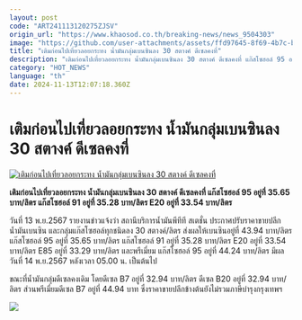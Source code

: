 ```yaml
---
layout: post
code: "ART241113120275ZJSV"
origin_url: "https://www.khaosod.co.th/breaking-news/news_9504303"
image: "https://github.com/user-attachments/assets/ffd97645-8f69-4b7c-bdec-0ee0381dae14"
title: "เติมก่อนไปเที่ยวลอยกระทง น้ำมันกลุ่มเบนซินลง 30 สตางค์ ดีเซลคงที่"
description: "เติมก่อนไปเที่ยวลอยกระทง น้ำมันกลุ่มเบนซินลง 30 สตางค์ ดีเซลคงที่ แก๊สโซฮอล์ 95 อยู่ที่ 35.65 บาท/ลิตร แก๊สโซฮอล์ 91 อยู่ที่ 35.28 บาท/ลิตร E20 อยู่ที่ 33.54 บาท/ลิตร"
category: "HOT_NEWS"
language: "th"
date: 2024-11-13T12:07:18.360Z
---
```


# เติมก่อนไปเที่ยวลอยกระทง น้ำมันกลุ่มเบนซินลง 30 สตางค์ ดีเซลคงที่

[![เติมก่อนไปเที่ยวลอยกระทง น้ำมันกลุ่มเบนซินลง 30 สตางค์ ดีเซลคงที่](https://www.khaosod.co.th/wpapp/uploads/2024/11/gas2-1.jpg "เติมก่อนไปเที่ยวลอยกระทง น้ำมันกลุ่มเบนซินลง 30 สตางค์ ดีเซลคงที่")](https://www.khaosod.co.th/wpapp/uploads/2024/11/gas2-1.jpg)

**เติมก่อนไปเที่ยวลอยกระทง น้ำมันกลุ่มเบนซินลง 30 สตางค์ ดีเซลคงที่ แก๊สโซฮอล์ 95 อยู่ที่ 35.65 บาท/ลิตร แก๊สโซฮอล์ 91 อยู่ที่ 35.28 บาท/ลิตร E20 อยู่ที่ 33.54 บาท/ลิตร**

วันที่ 13 พ.ย.2567 รายงานข่าวแจ้งว่า สถานีบริการน้ำมันพีทีที สเตชั่น ประกาศปรับราคาขายปลีกน้ำมันเบนซิน และกลุ่มแก๊สโซฮอล์ทุกชนิดลง 30 สตางค์/ลิตร ส่งผลให้เบนซินอยู่ที่ 43.94 บาท/ลิตร แก๊สโซฮอล์ 95 อยู่ที่ 35.65 บาท/ลิตร แก๊สโซฮอล์ 91 อยู่ที่ 35.28 บาท/ลิตร E20 อยู่ที่ 33.54 บาท/ลิตร E85 อยู่ที่ 33.29 บาท/ลิตร และพรีเมี่ยม แก๊สโซฮอล์ 95 อยู่ที่ 44.24 บาท/ลิตร มีผลวันที่ 14 พ.ย.2567 หลังเวลา 05.00 น. เป็นต้นไป

ขณะที่น้ำมันกลุ่มดีเซลคงเดิม โดยดีเซล B7 อยู่ที่ 32.94 บาท/ลิตร ดีเซล B20 อยู่ที่ 32.94 บาท/ลิตร ส่วนพรีเมี่ยมดีเซล B7 อยู่ที่ 44.94 บาท ซึ่งราคาขายปลีกข้างต้นยังไม่รวมภาษีบำรุงกรุงเทพฯ

![](https://www.khaosod.co.th/wpapp/uploads/2024/11/ราคานำมน13_11_2024-555x696.jpg)